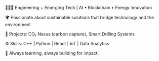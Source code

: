 👩🏽‍💻 Engineering + Emerging Tech | AI • Blockchain • Energy Innovation

🌍 Passionate about sustainable solutions that bridge technology and the environment 

🔬 Projects: CO₂ Nexus (carbon capture), Smart Drilling Systems 

⚙️ Skills: C++ | Python | React | IoT | Data Analytics

🧠 Always learning, always building for impact.
